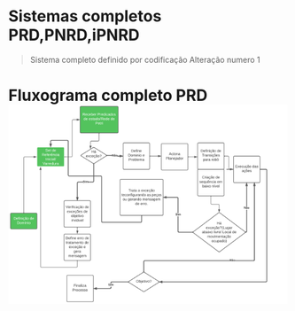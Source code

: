 <h1>Sistemas completos PRD,PNRD,iPNRD</h1>

> Sistema completo definido por codificação
> Alteração numero 1
>
<h1> Fluxograma completo PRD
<img src = "Programa_PRD/PRD by Guilherme Vitor(TM)/imgs/Fluxograma_Completo.PNG">

